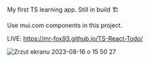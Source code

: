 My first TS learning app. 
Still in build 🏗️

Use mui.com components in this project. 

LIVE: https://mr-fox93.github.io/TS-React-Todo/

![Zrzut ekranu 2023-08-16 o 15 50 27](https://github.com/mr-fox93/TS-React-Todo/assets/112568901/7542a60c-be42-46bb-9cc2-178ed02eb0f6)

